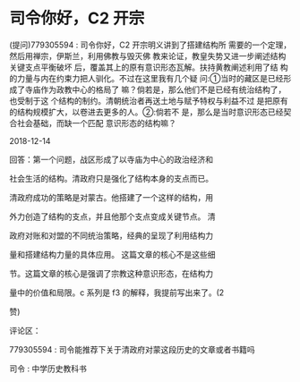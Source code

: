 # 司令你好，C2 开宗

(提问)779305594 : 司令你好，C2 开宗明义讲到了搭建结构所 需要的一个定理，然后用禅宗，伊斯兰，利用佛教与毁灭佛 教来论证，教皇失势又进一步阐述结构关键支点平衡破坏 后，覆盖其上的原有意识形态瓦解。扶持黄教阐述利用了结 构的力量与内在约束力把人驯化。不过在这里我有几个疑 问:①当时的藏区是已经形成了寺庙作为政教中心的格局了 嘛？倘若是，那么他们不是已经有统治结构了，也受制于这 个结构的制约。清朝统治者再送土地与赋予特权与利益不过 是把原有的结构规模扩大，以卷进去更多的人。②:倘若不 是，那么是当时意识形态已经契合社会基础，而缺一个匹配 意识形态的结构嘛？

2018-12-14

回答：第一个问题，战区形成了以寺庙为中心的政治经济和

社会生活的结构。清政府只是强化了结构本身的支点而已。

清政府成功的策略是对蒙古。他搭建了一个这样的结构，用

外力创造了结构的支点，并且他那个支点变成关键节点。 清

政府对账和对盟的不同统治策略，经典的呈现了利用结构力

量和搭建结构力量的具体应用。 这篇文章的核心不是这些细

节。这篇文章的核心是强调了宗教这种意识形态，在结构力

量中的价值和局限。c 系列是 f3 的解释，我提前写出来了。(2

赞)

评论区：

779305594 : 司令能推荐下关于清政府对蒙这段历史的文章或者书籍吗

司令 : 中学历史教科书